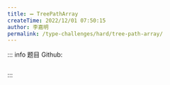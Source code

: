 ```yaml
---
title: ➖ TreePathArray
createTime: 2022/12/01 07:50:15
author: 李嘉明
permalink: /type-challenges/hard/tree-path-array/
---
```


::: info 题目
Github: []()

```ts

```

:::
